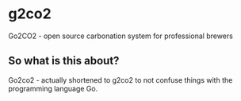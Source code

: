 # g2co2
Go2CO2 - open source carbonation system for professional brewers

## So what is this about?
Go2co2 - actually shortened to g2co2 to not confuse things with the programming language Go.


